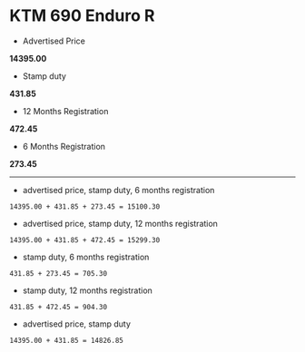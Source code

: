 # KTM 690 Enduro R

* Advertised Price

**14395.00**

* Stamp duty

**431.85**

* 12 Months Registration

**472.45** 

* 6 Months Registration

**273.45**

----

* advertised price, stamp duty, 6 months registration

`14395.00 + 431.85 + 273.45 = 15100.30`

* advertised price, stamp duty, 12 months registration

`14395.00 + 431.85 + 472.45 = 15299.30`

* stamp duty, 6 months registration

`431.85 + 273.45 = 705.30`

* stamp duty, 12 months registration

`431.85 + 472.45 = 904.30`

* advertised price, stamp duty

`14395.00 + 431.85 = 14826.85`

